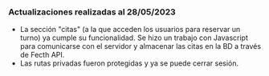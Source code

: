 ### Actualizaciones realizadas al 28/05/2023

- La sección "citas" (a la que acceden los usuarios para reservar un turno) ya cumple su funcionalidad. Se hizo un trabajo con Javascript para comunicarse con el servidor y almacenar las citas en la BD a través de Fecth API.
- Las rutas privadas fueron protegidas y ya se puede cerrar sesión.